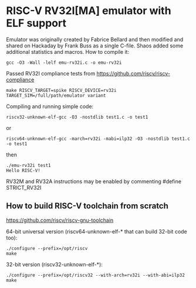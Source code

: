 # RISC-V RV32I[MA] emulator with ELF support

Emulator was originally created by Fabrice Bellard and then modified and shared on Hackaday by Frank Buss
as a single C-file. Shaos added some additional statistics and macros. How to compile it:

    gcc -O3 -Wall -lelf emu-rv32i.c -o emu-rv32i

Passed RV32I compliance tests from https://github.com/riscv/riscv-compliance

    make RISCV_TARGET=spike RISCV_DEVICE=rv32i TARGET_SIM=/full/path/emulator variant

Compiling and running simple code:

    riscv32-unknown-elf-gcc -O3 -nostdlib test1.c -o test1

or

    riscv64-unknown-elf-gcc -march=rv32i -mabi=ilp32 -O3 -nostdlib test1.c -o test1

then

    ./emu-rv32i test1
    Hello RISC-V!

RV32M and RV32A instructions may be enabled by commenting #define STRICT_RV32I

## How to build RISC-V toolchain from scratch

https://github.com/riscv/riscv-gnu-toolchain

64-bit universal version (riscv64-unknown-elf-* that can build 32-bit code too):

    ./configure --prefix=/opt/riscv
    make

32-bit version (riscv32-unknown-elf-*):

    ./configure --prefix=/opt/riscv32 --with-arch=rv32i --with-abi=ilp32
    make
